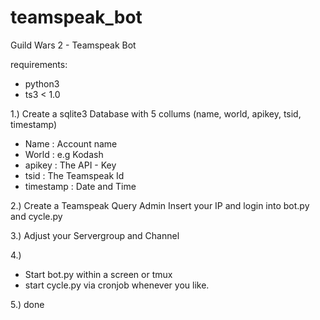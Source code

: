 # teamspeak_bot
Guild Wars 2 - Teamspeak Bot

requirements: 
* python3
* ts3 < 1.0

1.) Create a sqlite3 Database with 5 collums (name, world, apikey, tsid, timestamp)
* Name      : Account name
* World     : e.g Kodash
* apikey    : The API - Key
* tsid      : The Teamspeak Id
* timestamp : Date and Time

2.) Create a Teamspeak Query Admin 
Insert your IP and login into bot.py and cycle.py

3.) Adjust your Servergroup and Channel

4.) 
* Start bot.py within a screen or tmux
* start cycle.py via cronjob whenever you like.

5.) done
